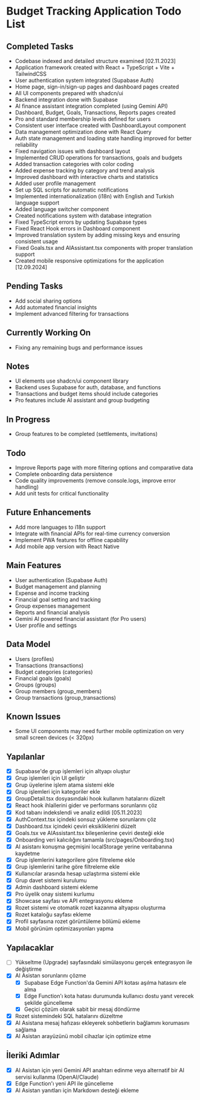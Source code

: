 # Budget Tracking Application Todo List

## Completed Tasks
- Codebase indexed and detailed structure examined [02.11.2023]
- Application framework created with React + TypeScript + Vite + TailwindCSS
- User authentication system integrated (Supabase Auth)
- Home page, sign-in/sign-up pages and dashboard pages created
- All UI components prepared with shadcn/ui
- Backend integration done with Supabase
- AI finance assistant integration completed (using Gemini API)
- Dashboard, Budget, Goals, Transactions, Reports pages created
- Pro and standard membership levels defined for users
- Consistent user interface created with DashboardLayout component
- Data management optimization done with React Query
- Auth state management and loading state handling improved for better reliability
- Fixed navigation issues with dashboard layout
- Implemented CRUD operations for transactions, goals and budgets
- Added transaction categories with color coding
- Added expense tracking by category and trend analysis
- Improved dashboard with interactive charts and statistics
- Added user profile management
- Set up SQL scripts for automatic notifications
- Implemented internationalization (i18n) with English and Turkish language support
- Added language switcher component
- Created notifications system with database integration
- Fixed TypeScript errors by updating Supabase types
- Fixed React Hook errors in Dashboard component
- Improved translation system by adding missing keys and ensuring consistent usage
- Fixed Goals.tsx and AIAssistant.tsx components with proper translation support
- Created mobile responsive optimizations for the application [12.09.2024]

## Pending Tasks
- Add social sharing options
- Add automated financial insights
- Implement advanced filtering for transactions

## Currently Working On
- Fixing any remaining bugs and performance issues

## Notes
- UI elements use shadcn/ui component library
- Backend uses Supabase for auth, database, and functions
- Transactions and budget items should include categories
- Pro features include AI assistant and group budgeting

## In Progress
- Group features to be completed (settlements, invitations)

## Todo
- Improve Reports page with more filtering options and comparative data
- Complete onboarding data persistence
- Code quality improvements (remove console.logs, improve error handling)
- Add unit tests for critical functionality

## Future Enhancements
- Add more languages to i18n support
- Integrate with financial APIs for real-time currency conversion
- Implement PWA features for offline capability
- Add mobile app version with React Native

## Main Features
- User authentication (Supabase Auth)
- Budget management and planning
- Expense and income tracking
- Financial goal setting and tracking
- Group expenses management
- Reports and financial analysis
- Gemini AI powered financial assistant (for Pro users)
- User profile and settings

## Data Model
- Users (profiles)
- Transactions (transactions)
- Budget categories (categories)
- Financial goals (goals)
- Groups (groups)
- Group members (group_members)
- Group transactions (group_transactions)

## Known Issues
- Some UI components may need further mobile optimization on very small screen devices (< 320px)

## Yapılanlar

- [x] Supabase'de grup işlemleri için altyapı oluştur
- [x] Grup işlemleri için UI geliştir
- [x] Grup üyelerine işlem atama sistemi ekle
- [x] Grup işlemleri için kategoriler ekle
- [x] GroupDetail.tsx dosyasındaki hook kullanım hatalarını düzelt
- [x] React hook ihlallerini gider ve performans sorunlarını çöz
- [x] Kod tabanı indekslendi ve analiz edildi [05.11.2023]
- [x] AuthContext.tsx içindeki sonsuz yükleme sorunlarını çöz
- [x] Dashboard.tsx içindeki çeviri eksikliklerini düzelt
- [x] Goals.tsx ve AIAssistant.tsx bileşenlerine çeviri desteği ekle
- [x] Onboarding veri kalıcılığını tamamla (src/pages/Onboarding.tsx)
- [x] AI asistanı konuşma geçmişini localStorage yerine veritabanına kaydetme
- [x] Grup işlemlerini kategorilere göre filtreleme ekle
- [x] Grup işlemlerini tarihe göre filtreleme ekle
- [x] Kullanıcılar arasında hesap uzlaştırma sistemi ekle
- [x] Grup davet sistemi kurulumu
- [x] Admin dashboard sistemi ekleme
- [x] Pro üyelik onay sistemi kurlumu
- [x] Showcase sayfası ve API entegrasyonu ekleme
- [x] Rozet sistemi ve otomatik rozet kazanma altyapısı oluşturma
- [x] Rozet kataloğu sayfası ekleme
- [x] Profil sayfasına rozet görüntüleme bölümü ekleme
- [x] Mobil görünüm optimizasyonları yapma

## Yapılacaklar

- [ ] Yükseltme (Upgrade) sayfasındaki simülasyonu gerçek entegrasyon ile değiştirme
- [x] AI Asistan sorunlarını çözme
  - [x] Supabase Edge Function'da Gemini API kotası aşılma hatasını ele alma
  - [x] Edge Function'ı kota hatası durumunda kullanıcı dostu yanıt verecek şekilde güncelleme
  - [x] Geçici çözüm olarak sabit bir mesaj döndürme
- [x] Rozet sistemindeki SQL hatalarını düzeltme
- [x] AI Asistana mesaj hafızası ekleyerek sohbetlerin bağlamını korumasını sağlama
- [x] AI Asistan arayüzünü mobil cihazlar için optimize etme

## İleriki Adımlar
- [x] AI Asistan için yeni Gemini API anahtarı edinme veya alternatif bir AI servisi kullanma (OpenAI/Claude)
- [x] Edge Function'ı yeni API ile güncelleme
- [x] AI Asistan yanıtları için Markdown desteği ekleme
